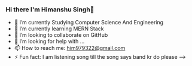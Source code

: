 ### Hi there I'm Himanshu Singh👋

- 🔭 I’m currently Studying Computer Science And Engineering
- 🌱 I’m currently learning MERN Stack
- 👯 I’m looking to collaborate on GitHub
- 🤔 I’m looking for help with ...
- 📫 How to reach me: him979322@gmail.com
- ⚡ Fun fact: I am listening song till the song says band kr do please
-->
